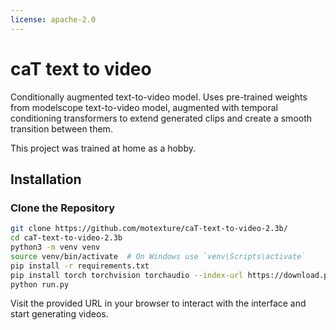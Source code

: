 ```yaml
---
license: apache-2.0
---
```

# caT text to video

Conditionally augmented text-to-video model. Uses pre-trained weights from modelscope text-to-video model, augmented with temporal conditioning transformers to extend generated clips and create a smooth transition between them.

This project was trained at home as a hobby.

## Installation

### Clone the Repository

```bash
git clone https://github.com/motexture/caT-text-to-video-2.3b/
cd caT-text-to-video-2.3b
python3 -m venv venv
source venv/bin/activate  # On Windows use `venv\Scripts\activate`
pip install -r requirements.txt
pip install torch torchvision torchaudio --index-url https://download.pytorch.org/whl/cu121
python run.py
```

Visit the provided URL in your browser to interact with the interface and start generating videos.
